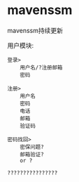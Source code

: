 # mavenssm
mavenssm持续更新

用户模块:

    登录>
        用户名/?注册邮箱
        密码

    注册>
        用户名
        密码
        电话
        邮箱
        验证码

    密码找回>
        密保问题?
        邮箱验证?
        or ?

    ????????????????




